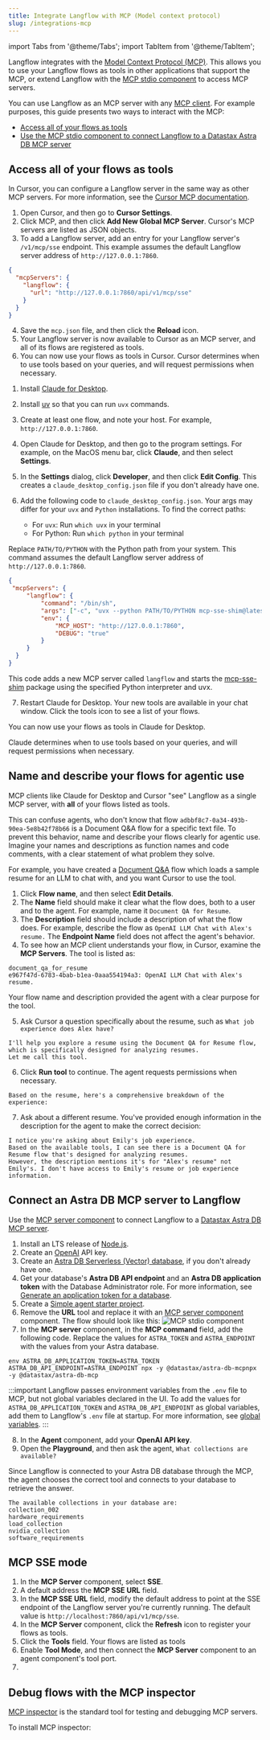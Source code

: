 ```yaml
---
title: Integrate Langflow with MCP (Model context protocol)
slug: /integrations-mcp
---
```


import Tabs from '@theme/Tabs';
import TabItem from '@theme/TabItem';

Langflow integrates with the [Model Context Protocol (MCP)](https://modelcontextprotocol.io/introduction). This allows you to use your Langflow flows as tools in other applications that support the MCP, or extend Langflow with the [MCP stdio component](/components-tools#mcp-tools-stdio) to access MCP servers.

You can use Langflow as an MCP server with any [MCP client](https://modelcontextprotocol.io/clients).
For example purposes, this guide presents two ways to interact with the MCP:

* [Access all of your flows as tools](#access-all-of-your-flows-as-tools)
* [Use the MCP stdio component to connect Langflow to a Datastax Astra DB MCP server](#connect-an-astra-db-mcp-server-to-langflow)

## Access all of your flows as tools

<Tabs>
<TabItem value="cursor" label="Cursor">


In Cursor, you can configure a Langflow server in the same way as other MCP servers. For more information, see the [Cursor MCP documentation](https://docs.cursor.com/context/model-context-protocol).

1. Open Cursor, and then go to **Cursor Settings**.
2. Click MCP, and then click **Add New Global MCP Server**.
Cursor's MCP servers are listed as JSON objects.
3. To add a Langflow server, add an entry for your Langflow server's `/v1/mcp/sse` endpoint.
This example assumes the default Langflow server address of `http://127.0.0.1:7860`.
```json
{
  "mcpServers": {
    "langflow": {
      "url": "http://127.0.0.1:7860/api/v1/mcp/sse"
    }
  }
}
```
4. Save the `mcp.json` file, and then click the **Reload** icon.
5. Your Langflow server is now available to Cursor as an MCP server, and all of its flows are registered as tools.
6. You can now use your flows as tools in Cursor.
Cursor determines when to use tools based on your queries, and will request permissions when necessary.

</TabItem>

<TabItem value="claude for desktop" label="Claude for Desktop">


1. Install [Claude for Desktop](https://claude.ai/download).
2. Install [uv](https://docs.astral.sh/uv/getting-started/installation/) so that you can run `uvx` commands.
3. Create at least one flow, and note your host. For example, `http://127.0.0.1:7860`.
4. Open Claude for Desktop, and then go to the program settings.
For example, on the MacOS menu bar, click **Claude**, and then select **Settings**.
5. In the **Settings** dialog, click **Developer**, and then click **Edit Config**.
This creates a `claude_desktop_config.json` file if you don't already have one.
6. Add the following code to `claude_desktop_config.json`.
Your args may differ for your `uvx` and `Python` installations. To find the correct paths:

   * For `uvx`: Run `which uvx` in your terminal
   * For Python: Run `which python` in your terminal

Replace `PATH/TO/PYTHON` with the Python path from your system.
This command assumes the default Langflow server address of `http://127.0.0.1:7860`.

```json
{
 "mcpServers": {
     "langflow": {
         "command": "/bin/sh",
         "args": ["-c", "uvx --python PATH/TO/PYTHON mcp-sse-shim@latest"],
         "env": {
             "MCP_HOST": "http://127.0.0.1:7860",
             "DEBUG": "true"
         }
     }
  }
}
```

This code adds a new MCP server called `langflow` and starts the [mcp-sse-shim](https://github.com/phact/mcp-sse-shim) package using the specified Python interpreter and uvx.

7. Restart Claude for Desktop.
Your new tools are available in your chat window. Click the tools icon to see a list of your flows.

You can now use your flows as tools in Claude for Desktop.

Claude determines when to use tools based on your queries, and will request permissions when necessary.


</TabItem>
</Tabs>

## Name and describe your flows for agentic use

MCP clients like Claude for Desktop and Cursor "see" Langflow as a single MCP server, with **all** of your flows listed as tools.

This can confuse agents, who don't know that flow `adbbf8c7-0a34-493b-90ea-5e8b42f78b66` is a Document Q&A flow for a specific text file.
To prevent this behavior, name and describe your flows clearly for agentic use. Imagine your names and descriptions as function names and code comments, with a clear statement of what problem they solve.

For example, you have created a [Document Q&A](/tutorials-document-qa) flow which loads a sample resume for an LLM to chat with, and you want Cursor to use the tool.

1. Click **Flow name**, and then select **Edit Details**.
2. The **Name** field should make it clear what the flow does, both to a user and to the agent. For example, name it `Document QA for Resume`.
3. The **Description** field should include a description of what the flow does. For example, describe the flow as `OpenAI LLM Chat with Alex's resume.`
The **Endpoint Name** field does not affect the agent's behavior.
4. To see how an MCP client understands your flow, in Cursor, examine the **MCP Servers**.
The tool is listed as:
```text
document_qa_for_resume
e967f47d-6783-4bab-b1ea-0aaa554194a3: OpenAI LLM Chat with Alex's resume.
```
Your flow name and description provided the agent with a clear purpose for the tool.

5. Ask Cursor a question specifically about the resume, such as `What job experience does Alex have?`
```text
I'll help you explore a resume using the Document QA for Resume flow, which is specifically designed for analyzing resumes.
Let me call this tool.
```
6. Click **Run tool** to continue. The agent requests permissions when necessary.
```
Based on the resume, here's a comprehensive breakdown of the experience:
```
7. Ask about a different resume.
You've provided enough information in the description for the agent to make the correct decision:
```text
I notice you're asking about Emily's job experience.
Based on the available tools, I can see there is a Document QA for Resume flow that's designed for analyzing resumes.
However, the description mentions it's for "Alex's resume" not Emily's. I don't have access to Emily's resume or job experience information.
```

## Connect an Astra DB MCP server to Langflow

Use the [MCP server component](/components-tools#mcp-server) to connect Langflow to a [Datastax Astra DB MCP server](https://github.com/datastax/astra-db-mcp).

1. Install an LTS release of [Node.js](https://docs.npmjs.com/downloading-and-installing-node-js-and-npm).
2. Create an [OpenAI](https://platform.openai.com/) API key.
3. Create an [Astra DB Serverless (Vector) database](https://docs.datastax.com/en/astra-db-serverless/databases/create-database.html#create-vector-database), if you don't already have one.
4. Get your database's **Astra DB API endpoint** and an **Astra DB application token** with the Database Administrator role. For more information, see [Generate an application token for a database](https://docs.datastax.com/en/astra-db-serverless/administration/manage-application-tokens.html#database-token).
5. Create a [Simple agent starter project](/starter-projects-simple-agent).
6. Remove the **URL** tool and replace it with an [MCP server component](/components-tools#mcp-server) component.
The flow should look like this:
![MCP stdio component](/img/mcp-server-component.png)
7. In the **MCP server** component, in the **MCP command** field, add the following code.
Replace the values for `ASTRA_TOKEN` and `ASTRA_ENDPOINT` with the values from your Astra database.

```plain
env ASTRA_DB_APPLICATION_TOKEN=ASTRA_TOKEN ASTRA_DB_API_ENDPOINT=ASTRA_ENDPOINT npx -y @datastax/astra-db-mcpnpx -y @datastax/astra-db-mcp
```

:::important
Langflow passes environment variables from the `.env` file to MCP, but not global variables declared in the UI.
To add the values for `ASTRA_DB_APPLICATION_TOKEN` and `ASTRA_DB_API_ENDPOINT` as global variables, add them to Langflow's `.env` file at startup.
For more information, see [global variables](/global-variables).
:::

8. In the **Agent** component, add your **OpenAI API key**.
9. Open the **Playground**, and then ask the agent, `What collections are available?`

Since Langflow is connected to your Astra DB database through the MCP, the agent chooses the correct tool and connects to your database to retrieve the answer.
```text
The available collections in your database are:
collection_002
hardware_requirements
load_collection
nvidia_collection
software_requirements
```

## MCP SSE mode

1. In the **MCP Server** component, select **SSE**.
2. A default address the **MCP SSE URL** field.
3. In the **MCP SSE URL** field, modify the default address to point at the SSE endpoint of the Langflow server you're currently running.
The default value is `http://localhost:7860/api/v1/mcp/sse`.
4. In the **MCP Server** component, click the **Refresh** icon to register your flows as tools.
5. Click the **Tools** field.
Your flows are listed as tools
6. Enable **Tool Mode**, and then connect the **MCP Server** component to an agent component's tool port.
7. 
## Debug flows with the MCP inspector

[MCP inspector](https://modelcontextprotocol.io/docs/tools/inspector) is the standard tool for testing and debugging MCP servers.

To install MCP inspector:

```npx -y 